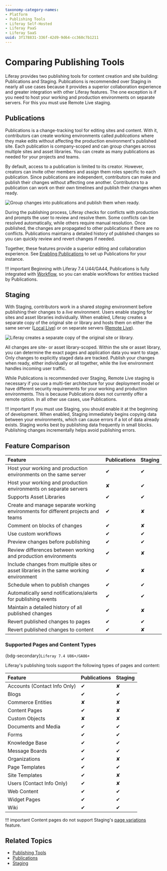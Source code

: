 ```yaml
---
taxonomy-category-names:
- Platform
- Publishing Tools
- Liferay Self-Hosted
- Liferay PaaS
- Liferay SaaS
uuid: 3f178831-336f-42d9-9d64-cc360c7b1211
---
```


# Comparing Publishing Tools

Liferay provides two publishing tools for content creation and site building: Publications and Staging. Publications is recommended over Staging in nearly all use cases because it provides a superior collaboration experience and greater integration with other Liferay features. The one exception is if you need to host your working and production environments on separate servers. For this you must use Remote Live staging.

<!-- [$LIFERAY_LEARN_YOUTUBE_URL$]=https://www.youtube.com/embed/xPVWyMrTa3k -->

## Publications

Publications is a change-tracking tool for editing sites and content. With it, contributors can create working environments called *publications* where they make edits without affecting the production environment's published site. Each publication is company-scoped and can group changes across multiple sites and asset libraries. You can create as many publications as needed for your projects and teams.

By default, access to a publication is limited to its creator. However, creators can invite other members and assign them roles specific to each publication. Since publications are independent, contributors can make and publish their changes without affecting one another. Contributors to a publication can work on their own timelines and publish their changes when ready.

![Group changes into publications and publish them when ready.](./comparing-publishing-tools/images/01.png)

During the publishing process, Liferay checks for conflicts with production and prompts the user to review and resolve them. Some conflicts can be resolved automatically, while others require manual resolution. Once published, the changes are propagated to other publications if there are no conflicts. Publications maintains a detailed history of published changes so you can quickly review and revert changes if needed.

Together, these features provide a superior editing and collaboration experience. See [Enabling Publications](./publications/enabling-publications.md) to set up Publications for your instance.

!!! important
    Beginning with Liferay 7.4 U44/GA44, Publications is fully integrated with [Workflow](../../process-automation/workflow.md), so you can enable workflows for entities tracked by Publications.

## Staging

With Staging, contributors work in a shared *staging* environment before publishing their changes to a *live* environment. Users enable staging for sites and asset libraries individually. When enabled, Liferay creates a separate copy of the original site or library and hosts them on either the same server ([Local Live](./staging/configuring-local-live-staging.md)) or on separate servers ([Remote Live](./staging/configuring-remote-live-staging.md)).

![Liferay creates a separate copy of the original site or library.](./comparing-publishing-tools/images/02.png)

All changes are site- or asset library-scoped. Within the site or asset library, you can determine the exact pages and application data you want to stage. Only changes to explicitly staged data are tracked. Publish your changes when ready, either individually or all together, while the live environment handles incoming user traffic.

While Publications is recommended over Staging, Remote Live staging is necessary if you use a multi-tier architecture for your deployment model or have different security requirements for your working and production environments. This is because Publications does not currently offer a remote option. In all other use cases, use Publications.

!!! important
    If you must use Staging, you should enable it at the beginning of development. When enabled, Staging immediately begins copying data between your environments, which can cause errors if a lot of data already exists. Staging works best by publishing data frequently in small blocks. Publishing changes incrementally helps avoid publishing errors.

## Feature Comparison

| Feature                                                                                | Publications | Staging  |
|:---------------------------------------------------------------------------------------|:-------------|:---------|
| Host your working and production environments on the same server                       | &#10004;     | &#10004; |
| Host your working and production environments on separate servers                      | &#10008;     | &#10004; |
| Supports Asset Libraries                                                               | &#10004;     | &#10004; |
| Create and manage separate working environments for different projects and teams       | &#10004;     | &#10008; |
| Comment on blocks of changes                                                           | &#10004;     | &#10008; |
| Use custom workflows                                                                   | &#10004;     | &#10004; |
| Preview changes before publishing                                                      | &#10004;     | &#10004; |
| Review differences between working and production environments                         | &#10004;     | &#10008; |
| Include changes from multiple sites or asset libraries in the same working environment | &#10004;     | &#10008; |
| Schedule when to publish changes                                                       | &#10004;     | &#10004; |
| Automatically send notifications/alerts for publishing events                          | &#10004;     | &#10004; |
| Maintain a detailed history of all published changes                                   | &#10004;     | &#10008; |
| Revert published changes to pages                                                      | &#10004;     | &#10004; |
| Revert published changes to content                                                    | &#10004;     | &#10008; |

### Supported Pages and Content Types

{bdg-secondary}`Liferay 7.4 U86+/GA86+`

Liferay's publishing tools support the following types of pages and content:

| Feature                      | Publications | Staging  |
|:-----------------------------|:-------------|:---------|
| Accounts (Contact Info Only) | &#10004;     | &#10008; |
| Blogs                        | &#10004;     | &#10004; |
| Commerce Entities            | &#10008;     | &#10008; |
| Content Pages                | &#10004;     | &#10008; |
| Custom Objects               | &#10008;     | &#10008; |
| Documents and Media          | &#10004;     | &#10004; |
| Forms                        | &#10004;     | &#10004; |
| Knowledge Base               | &#10004;     | &#10004; |
| Message Boards               | &#10004;     | &#10004; |
| Organizations                | &#10004;     | &#10008; |
| Page Templates               | &#10004;     | &#10004; |
| Site Templates               | &#10004;     | &#10008; |
| Users (Contact Info Only)    | &#10004;     | &#10008; |
| Web Content                  | &#10004;     | &#10004; |
| Widget Pages                 | &#10004;     | &#10004; |
| Wiki                         | &#10004;     | &#10004; |

!!! important
    Content pages do not support Staging's [page variations](./staging/page-versioning.md) feature.

## Related Topics

- [Publishing Tools](../publishing-tools.md)
- [Publications](./publications.md)
- [Staging](./staging.md)
